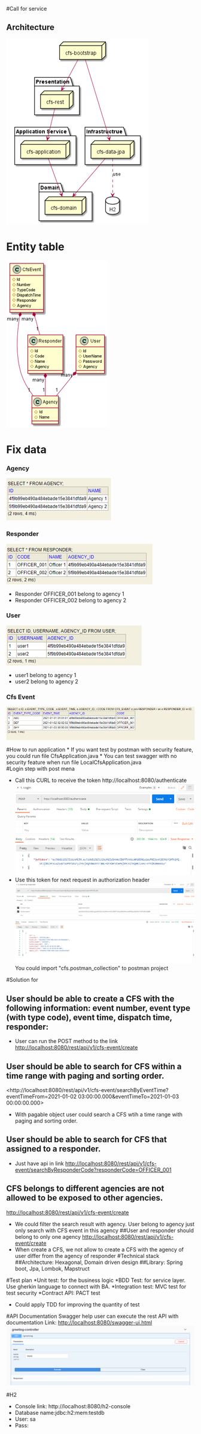 #Call for service

## Architecture
![Screenshot](Architecture.png)

# Entity table
![Screenshot](Domain.png)

# Fix data
### Agency <br/>
![Screenshot](fix_data_agency.png)
### Responder <br/>
![Screenshot](fix_data_responder.png)
* Responder OFFICER_001 belong to agency 1
* Responder OFFICER_002 belong to agency 2
### User <br/>
![Screenshot](fix_data_user.png)
* user1 belong to agency 1
* user2 belong to agency 2
### Cfs Event <br/>
![Screenshot](fix_data_cfs_event.png)

#How to run application
    * If you want test by postman with security feature, you could run file CfsApplication.java
    * You can test swagger with no security feature when run file LocalCfsApplication.java   
#Login step with post mena
* Call this CURL to receive the token
  http://localhost:8080/authenticate
  ![Screenshot](login.png)
* Use this token for next request in authorization header
![Screenshot](use-token-in-header.png)  
 You could import "cfs.postman_collection" to postman project   


#Solution for 
##  User should be able to create a CFS with the following information: event number, event type (with type code), event time, dispatch time, responder:
- User can run the POST method to the link <http://localhost:8080/rest/api/v1/cfs-event/create>
## User should be able to search for CFS within a time range with paging and sorting order.
<http://localhost:8080/rest/api/v1/cfs-event/searchByEventTime?eventTimeFrom=2021-01-02 03:00:00.000&eventTimeTo=2021-01-03 00:00:00.000>

- With pagable object user could search a CFS wtih a time range with paging and sorting order.
## User should be able to search for CFS that assigned to a responder.
- Just have api in link <http://localhost:8080/rest/api/v1/cfs-event/searchByResponderCode?responderCode=OFFICER_001>
## CFS belongs to different agencies are not allowed to be exposed to other agencies.
<http://localhost:8080/rest/api/v1/cfs-event/create>
- We could filter the search result with agency. User belong to agency just only search with CFS event in this agency
##User and responder should belong to only one agency
<http://localhost:8080/rest/api/v1/cfs-event/create>
- When create a CFS, we not allow to create a CFS with the agency of user differ from the agency of responder
#Technical stack
##Architecture: Hexagonal, Domain driven design
##Library: Spring boot, Jpa, Lombok, Mapstruct

#Test plan
*Unit test: for the business logic
*BDD Test: for service layer. Use gherkin language to connect with BA.
*Integration test: MVC test for test security
*Contract API: PACT test
* Could apply TDD for improving the quantity of test

#API  Documentation
Swagger help user can execute the rest API with documentation
Link: <http://localhost:8080/swagger-ui.html>
![Screenshot](swagger.png)

#H2
* Console link: http://localhost:8080/h2-console
* Database name:jdbc:h2:mem:testdb
* User: sa
* Pass:
